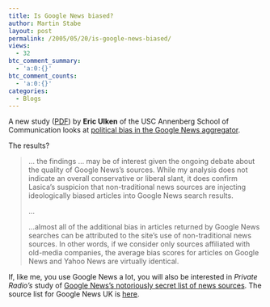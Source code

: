 ```yaml
---
title: Is Google News biased?
author: Martin Stabe
layout: post
permalink: /2005/05/20/is-google-news-biased/
views:
  - 32
btc_comment_summary:
  - 'a:0:{}'
btc_comment_counts:
  - 'a:0:{}'
categories:
  - Blogs
---
```

A new study ([PDF][1]) by **Eric Ulken** of the USC Annenberg School of Communication looks at [political bias in the Google News aggregator][2].

The results?

> &#8230; the findings &#8230; may be of interest given the ongoing debate about the quality of Google News&rsquo;s sources. While my analysis does not indicate an overall conservative or liberal slant, it does confirm Lasica’s suspicion that non-traditional news sources are injecting ideologically biased articles into Google News search results.
> 
> &#8230;
> 
> &#8230;almost all of the additional bias in articles returned by Google News searches can be attributed to the site’s use of non-traditional news sources. In other words, if we consider only sources affiliated with old-media companies, the average bias scores for articles on Google News and Yahoo News are virtually identical.

If, like me, you use Google News a lot, you will also be interested in *Private Radio&rsquo;s* study of [Google News&rsquo;s notoriously secret list of news sources][3]. The source list for Google News UK is [here][4].

 [1]: http://ulken.com/thesis/googlenews-bias-study.pdf
 [2]: http://www.ojr.org/ojr/stories/050519ulken/
 [3]: http://www.privateradio.org/blog/i/google-news/index.php
 [4]: http://www.privateradio.org/blog/i/google-news/index.php?country=uk